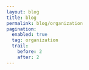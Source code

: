 ```yaml
---
layout: blog
title: blog
permalink: blog/organization
pagination:
  enabled: true
  tag: organization
  trail:
    before: 2
    after: 2
---
```

